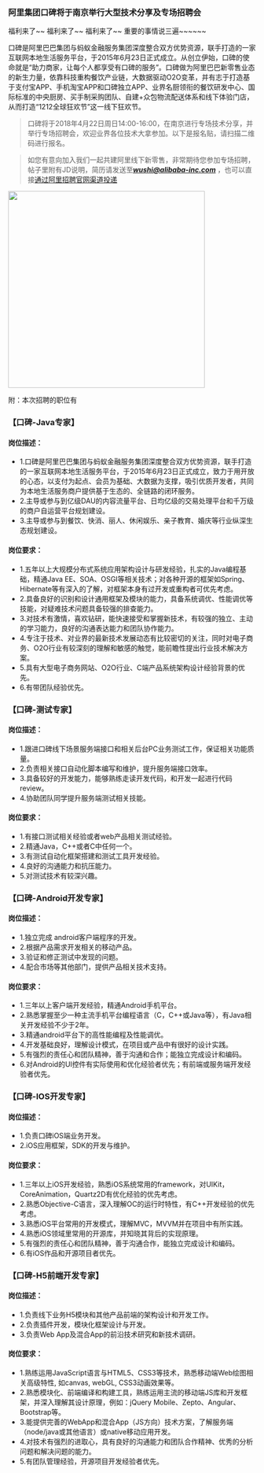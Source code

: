 ### 阿里集团口碑将于南京举行大型技术分享及专场招聘会


福利来了~~ 福利来了~~ 福利来了~~  重要的事情说三遍~~~~~~

口碑是阿里巴巴集团与蚂蚁金融服务集团深度整合双方优势资源，联手打造的一家互联网本地生活服务平台，于2015年6月23日正式成立。从创立伊始，口碑的使命就是“助力商家，让每个人都享受有口碑的服务”。口碑做为阿里巴巴新零售业态的新生力量，依靠科技重构餐饮产业链，大数据驱动O2O变革，并有志于打造基于支付宝APP、手机淘宝APP和口碑独立APP、业界名厨领衔的餐饮研发中心、国际标准的中央厨房、买手制采购团队、自建+众包物流配送体系和线下体验门店，从而打造“1212全球狂欢节”这一线下狂欢节。


> 口碑将于2018年4月22日周日14:00-16:00，在南京进行专场技术分享，并举行专场招聘会，欢迎业界各位技术大拿参加。以下是报名贴，请扫描二维码进行报名。

>如您有意向加入我们一起共建阿里线下新零售，非常期待您参加专场招聘，帖子里附有JD说明，简历请发送至***wushi@alibaba-inc.com*** ，也可以直接[通过阿里招聘官网渠道投递](https://job.alibaba.com/zhaopin/position_detail.htm?positionId=50274 "Title") 

<img src="https://nuptboyzhb.github.io/alikoubei.png" width = "400">

附：本次招聘的职位有

### 【口碑-Java专家】
#### 岗位描述：
* 1.口碑是阿里巴巴集团与蚂蚁金融服务集团深度整合双方优势资源，联手打造的一家互联网本地生活服务平台，于2015年6月23日正式成立，致力于用开放的心态，以支付为起点、会员为基础、大数据为支撑，吸引优质开发者，共同为本地生活服务商户提供基于生态的、全链路的闭环服务。
* 2.主导或参与到亿级DAU的内容流量平台、日均亿级的交易处理平台和千万级的商户自运营平台规划建设。
* 3.主导或参与到餐饮、快消、丽人、休闲娱乐、亲子教育、婚庆等行业纵深生态规划建设。
#### 岗位要求：
* 1.五年以上大规模分布式系统应用架构设计与研发经验，扎实的Java编程基础，精通Java EE、SOA、OSGI等相关技术；对各种开源的框架如Spring、Hibernate等有深入的了解，对框架本身有过开发或重构者可优先考虑。
* 2.具备良好的识别和设计通用框架及模块的能力，具备系统调优、性能调优等技能，对疑难技术问题具备较强的排查能力。
* 3.对技术有激情，喜欢钻研，能快速接受和掌握新技术，有较强的独立、主动的学习能力，良好的沟通表达能力和团队协作能力。
* 4.专注于技术、对业界的最新技术发展动态有比较密切的关注，同时对电子商务、O2O行业有较深刻的理解和敏感的触觉，能前瞻性提出行业技术解决方案。
* 5.具有大型电子商务网站、O2O行业、C端产品系统架构设计经验背景的优先。
* 6.有带团队经验优先。


### 【口碑-测试专家】

#### 岗位描述：

* 1.跟进口碑线下场景服务端接口和相关后台PC业务测试工作，保证相关功能质量。
* 2.负责相关接口自动化脚本编写和维护，提升服务端接口效率。
* 3.具备较好的开发能力，能够熟练走读开发代码，和开发一起进行代码review。
* 4.协助团队同学提升服务端测试相关技能。

#### 岗位要求：

* 1.有接口测试相关经验或者web产品相关测试经验。
* 2.精通Java，C++或者C中任何一个。
* 3.有测试自动化框架搭建和测试工具开发经验。
* 4.良好的沟通能力和抗压能力。
* 5.对测试技术有较深兴趣。


### 【口碑-Android开发专家】

#### 岗位描述：

* 1.独立完成 android客户端程序的开发。
* 2.根据产品需求开发相关的移动产品。
* 3.验证和修正测试中发现的问题。
* 4.配合市场等其他部门，提供产品相关技术支持。

#### 岗位要求：

* 1.三年以上客户端开发经验，精通Android手机平台。
* 2.熟悉掌握至少一种主流手机平台编程语言（C，C++或Java等），有Java相关开发经验不少于2年。
* 3.精通android平台下的高性能编程及性能调优。
* 4.开发基础良好，理解设计模式，在项目或产品中有很好的设计实践。
* 5.有强烈的责任心和团队精神，善于沟通和合作；能独立完成设计和编码。
* 6.对Android的UI控件有实际使用和优化经验者优先；有前端或服务端开发经验者优先。


### 【口碑-IOS开发专家】
#### 岗位描述：
* 1.负责口碑iOS端业务开发。
* 2.iOS应用框架，SDK的开发与维护。
#### 岗位要求：
* 1.三年以上iOS开发经验，熟悉iOS系统常用的framework，对UIKit，CoreAnimation，Quartz2D有优化经验的优先考虑。
* 2.熟悉Objective-C语言，深入理解OC的运行时特性，有C++开发经验的优先考虑。
* 3.熟悉iOS平台常用的开发模式，理解MVC，MVVM并在项目中有所实践。
* 4.熟悉iOS领域里常用的开源库，并知晓其背后的实现原理。
* 5.有强烈的责任心和团队精神，善于沟通合作，能独立完成设计和编码。
* 6.有iOS作品和开源项目者优先。


### 【口碑-H5前端开发专家】
#### 岗位描述：
* 1.负责线下业务H5模块和其他产品前端的架构设计和开发工作。
* 2.负责插件开发，模块化框架设计与开发。
* 3.负责Web App及混合App的前沿技术研究和新技术调研。
#### 岗位要求：
* 1.熟练运用JavaScript语言与HTML5、CSS3等技术，熟悉移动端Web绘图相关高级特性, 如canvas, webGL, CSS3动画效果等。
* 2.熟悉模块化、前端编译和构建工具，熟练运用主流的移动端JS库和开发框架，并深入理解其设计原理，例如：jQuery Mobile、Zepto、Angular、Bootstrap等。
* 3.能提供完善的WebApp和混合App（JS方向）技术方案，了解服务端（node/java或其他语言）或native移动应用开发。
* 4.对技术有强烈的进取心，具有良好的沟通能力和团队合作精神、优秀的分析问题和解决问题的能力。
* 5.有团队管理经验，开源项目开发经验者优先。